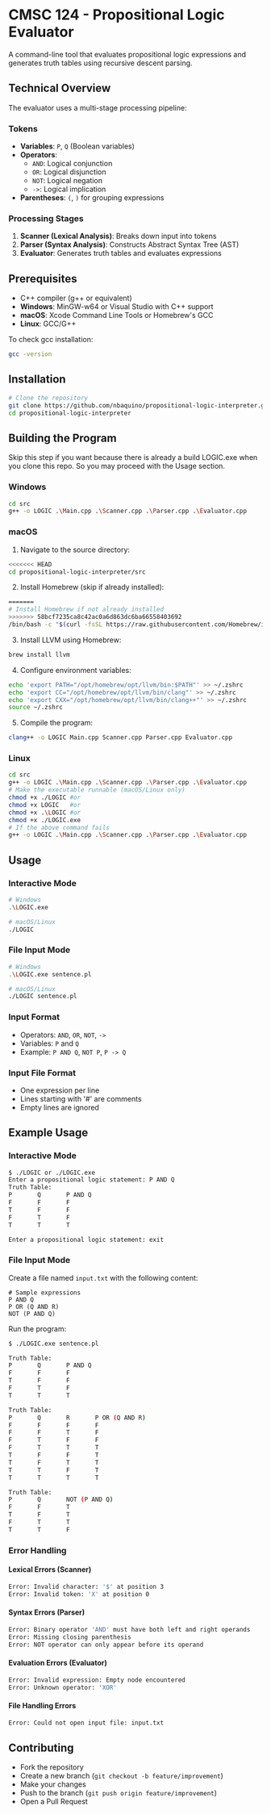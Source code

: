 # CMSC 124 - Propositional Logic Evaluator

A command-line tool that evaluates propositional logic expressions and generates truth tables using recursive descent parsing.

## Technical Overview

The evaluator uses a multi-stage processing pipeline:

### Tokens
- **Variables**: `P`, `Q` (Boolean variables)
- **Operators**:
  - `AND`: Logical conjunction
  - `OR`: Logical disjunction
  - `NOT`: Logical negation
  - `->`: Logical implication
- **Parentheses**: `(`, `)` for grouping expressions

### Processing Stages
1. **Scanner (Lexical Analysis)**: Breaks down input into tokens
2. **Parser (Syntax Analysis)**: Constructs Abstract Syntax Tree (AST)
3. **Evaluator**: Generates truth tables and evaluates expressions

## Prerequisites

- C++ compiler (g++ or equivalent)
- **Windows**: MinGW-w64 or Visual Studio with C++ support
- **macOS**: Xcode Command Line Tools or Homebrew's GCC
- **Linux**: GCC/G++

To check gcc installation:
```bash
gcc -version
```

## Installation

```bash
# Clone the repository
git clone https://github.com/nbaquino/propositional-logic-interpreter.git
cd propositional-logic-interpreter
```

## Building the Program
Skip this step if you want because there is already a build LOGIC.exe when you clone this repo. So you may proceed with the Usage section.
### Windows
```bash
cd src
g++ -o LOGIC .\Main.cpp .\Scanner.cpp .\Parser.cpp .\Evaluator.cpp
```

### macOS

1. Navigate to the source directory:
```bash
<<<<<<< HEAD
cd propositional-logic-interpreter/src
```

2. Install Homebrew (skip if already installed):
```bash
=======
# Install Homebrew if not already installed
>>>>>>> 58bcf7235ca8c42ac0a6d863dc6ba66558403692
/bin/bash -c "$(curl -fsSL https://raw.githubusercontent.com/Homebrew/install/HEAD/install.sh)"
```

3. Install LLVM using Homebrew:
```bash
brew install llvm
```

4. Configure environment variables:
```bash
echo 'export PATH="/opt/homebrew/opt/llvm/bin:$PATH"' >> ~/.zshrc
echo 'export CC="/opt/homebrew/opt/llvm/bin/clang"' >> ~/.zshrc
echo 'export CXX="/opt/homebrew/opt/llvm/bin/clang++"' >> ~/.zshrc
source ~/.zshrc
```

5. Compile the program:
```bash
clang++ -o LOGIC Main.cpp Scanner.cpp Parser.cpp Evaluator.cpp
```

### Linux
```bash
cd src
g++ -o LOGIC .\Main.cpp .\Scanner.cpp .\Parser.cpp .\Evaluator.cpp
# Make the executable runnable (macOS/Linux only)
chmod +x ./LOGIC #or
chmod +x LOGIC   #or
chmod +x .\LOGIC #or
chmod +x ./LOGIC.exe
# If the above command fails
g++ -o LOGIC .\Main.cpp .\Scanner.cpp .\Parser.cpp .\Evaluator.cpp
```

## Usage

### Interactive Mode
```bash
# Windows
.\LOGIC.exe

# macOS/Linux
./LOGIC
```

### File Input Mode
```bash
# Windows
.\LOGIC.exe sentence.pl

# macOS/Linux
./LOGIC sentence.pl
```

### Input Format
- Operators: `AND`, `OR`, `NOT`, `->`
- Variables: `P` and `Q`
- Example: `P AND Q`, `NOT P`, `P -> Q`

### Input File Format
- One expression per line
- Lines starting with '#' are comments
- Empty lines are ignored

## Example Usage

### Interactive Mode
```bash
$ ./LOGIC or ./LOGIC.exe
Enter a propositional logic statement: P AND Q
Truth Table:
P       Q       P AND Q
F       F       F
T       F       F
F       T       F
T       T       T

Enter a propositional logic statement: exit
```

### File Input Mode
Create a file named `input.txt` with the following content:
```text
# Sample expressions
P AND Q
P OR (Q AND R)
NOT (P AND Q)
```

Run the program:
```bash
$ ./LOGIC.exe sentence.pl

Truth Table:
P       Q       P AND Q
F       F       F
T       F       F
F       T       F
T       T       T

Truth Table:
P       Q       R       P OR (Q AND R)
F       F       F       F
F       F       T       F
F       T       F       F
F       T       T       T
T       F       F       T
T       F       T       T
T       T       F       T
T       T       T       T

Truth Table:
P       Q       NOT (P AND Q)
F       F       T
T       F       T
F       T       T
T       T       F
```

### Error Handling

#### Lexical Errors (Scanner)
```bash
Error: Invalid character: '$' at position 3
Error: Invalid token: 'X' at position 0
```

#### Syntax Errors (Parser)
```bash
Error: Binary operator 'AND' must have both left and right operands
Error: Missing closing parenthesis
Error: NOT operator can only appear before its operand
```

#### Evaluation Errors (Evaluator)
```bash
Error: Invalid expression: Empty node encountered
Error: Unknown operator: 'XOR'
```

#### File Handling Errors
```bash
Error: Could not open input file: input.txt
```

## Contributing
- Fork the repository
- Create a new branch (`git checkout -b feature/improvement`)
- Make your changes
- Push to the branch (`git push origin feature/improvement`)
- Open a Pull Request

